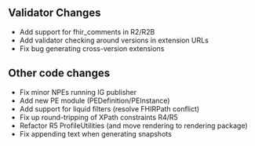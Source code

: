 ## Validator Changes

* Add support for fhir_comments in R2/R2B
* Add validator checking around versions in extension URLs
* Fix bug generating cross-version extensions

## Other code changes

* Fix minor NPEs running IG publisher
* Add new PE module (PEDefinition/PEInstance)
* Add support for liquid filters (resolve FHIRPath conflict)
* Fix up round-tripping of XPath constraints R4/R5
* Refactor R5 ProfileUtilities (and move rendering to rendering package)
* Fix appending text when generating snapshots
